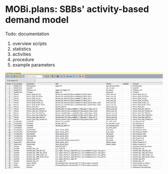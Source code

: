 
MOBi.plans: SBBs' activity-based demand model
================

 Todo: documentation
 1. overview scripts
 2. statistics
 3. activities
 4. procedure
 5. example parameters

![Example Schedule](docs/abm_procedure.png "Example schedule in Visum")
